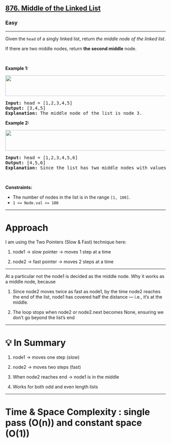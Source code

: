 <h2><a href="https://leetcode.com/problems/middle-of-the-linked-list">876. Middle of the Linked List</a></h2><h3>Easy</h3><hr><p>Given the <code>head</code> of a singly linked list, return <em>the middle node of the linked list</em>.</p>

<p>If there are two middle nodes, return <strong>the second middle</strong> node.</p>

<p>&nbsp;</p>
<p><strong class="example">Example 1:</strong></p>
<img alt="" src="https://assets.leetcode.com/uploads/2021/07/23/lc-midlist1.jpg" style="width: 544px; height: 65px;" />
<pre>
<strong>Input:</strong> head = [1,2,3,4,5]
<strong>Output:</strong> [3,4,5]
<strong>Explanation:</strong> The middle node of the list is node 3.
</pre>

<p><strong class="example">Example 2:</strong></p>
<img alt="" src="https://assets.leetcode.com/uploads/2021/07/23/lc-midlist2.jpg" style="width: 664px; height: 65px;" />
<pre>
<strong>Input:</strong> head = [1,2,3,4,5,6]
<strong>Output:</strong> [4,5,6]
<strong>Explanation:</strong> Since the list has two middle nodes with values 3 and 4, we return the second one.
</pre>

<p>&nbsp;</p>
<p><strong>Constraints:</strong></p>

<ul>
	<li>The number of nodes in the list is in the range <code>[1, 100]</code>.</li>
	<li><code>1 &lt;= Node.val &lt;= 100</code></li>
</ul>


---
# Approach

I am using the Two Pointers (Slow & Fast) technique here:

1. node1 → slow pointer → moves 1 step at a time

2. node2 → fast pointer → moves 2 steps at a time


---
At a particular not the node1 is decided as the middle node. Why it works as a middle node, because

1. Since node2 moves twice as fast as node1, by the time node2 reaches the end of the list,
node1 has covered half the distance — i.e., it’s at the middle.

2. The loop stops when node2 or node2.next becomes None, ensuring we don’t go beyond the list’s end

---

# 💡 In Summary

1. node1 → moves one step (slow)

2. node2 → moves two steps (fast)

3. When node2 reaches end → node1 is in the middle

4. Works for both odd and even length lists

---

# Time & Space Complexity : single pass (O(n)) and constant space (O(1))

